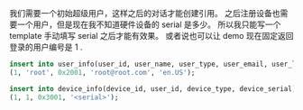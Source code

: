 我们需要一个初始超级用户，这样之后的对话才能创建引用。
之后注册设备也需要一个用户，但是现在我不知道硬件设备的 serial 是多少。
所以我只能写一个 template 手动填写 serial 之后才能有效果。
或者说也可以让 demo 现在固定返回登录的用户编号是 1 .

```sql
insert into user_info(user_id, user_name, user_type, user_email, user_locale) values
(1, 'root', 0x2001, 'root@root.com', 'en.US');

insert into device_info(device_id, user_id, device_type, device_serial) values
(1, 1, 0x3001, '<serial>');
```

